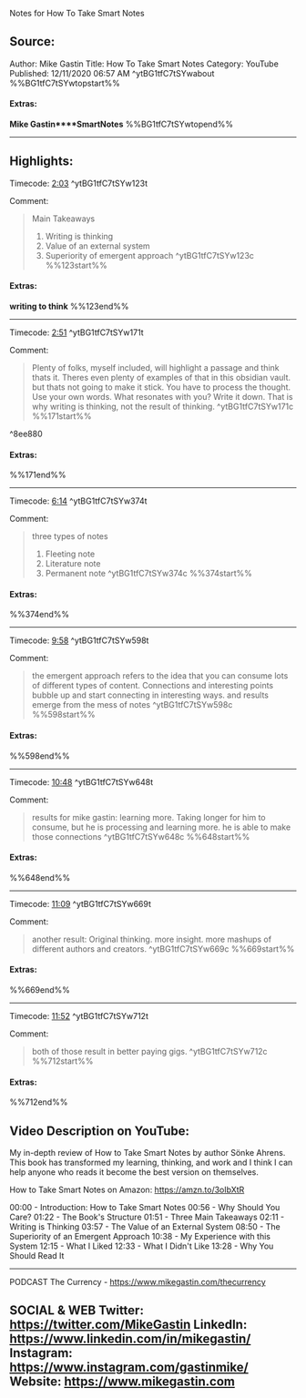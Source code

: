Notes for How To Take Smart Notes

## Source:
Author: Mike Gastin
Title: How To Take Smart Notes
Category: YouTube
Published: 12/11/2020 06:57 AM
 ^ytBG1tfC7tSYwabout
%%BG1tfC7tSYwtopstart%%
#### Extras:
**Mike Gastin****SmartNotes**
%%BG1tfC7tSYwtopend%%

-----
## Highlights:

Timecode: [2:03](https://www.youtube.com/watch?v=BG1tfC7tSYw&t=123) ^ytBG1tfC7tSYw123t

Comment: 
>Main Takeaways
>1. Writing is thinking
>2. Value of an external system
>3. Superiority of emergent approach ^ytBG1tfC7tSYw123c
%%123start%%
#### Extras:
**writing to think**
%%123end%%


-----
Timecode: [2:51](https://www.youtube.com/watch?v=BG1tfC7tSYw&t=171) ^ytBG1tfC7tSYw171t

Comment: 
>Plenty of folks, myself included, will highlight a passage and think thats it. Theres even plenty of examples of that in this obsidian vault. but thats not going to make it stick. You have to process the thought. Use your own words. What resonates with you? Write it down. That is why writing is thinking, not the result of thinking. ^ytBG1tfC7tSYw171c
%%171start%%

^8ee880

#### Extras:

%%171end%%


-----
Timecode: [6:14](https://www.youtube.com/watch?v=BG1tfC7tSYw&t=374) ^ytBG1tfC7tSYw374t

Comment: 
>three types of notes
>1. Fleeting note
>1. Literature note
>1. Permanent note ^ytBG1tfC7tSYw374c
%%374start%%
#### Extras:

%%374end%%


-----
Timecode: [9:58](https://www.youtube.com/watch?v=BG1tfC7tSYw&t=598) ^ytBG1tfC7tSYw598t

Comment: 
>the emergent approach refers to the idea that you can consume lots of different types of content. Connections and interesting points bubble up and start connecting in interesting ways. and results emerge from the mess of notes ^ytBG1tfC7tSYw598c
%%598start%%
#### Extras:

%%598end%%


-----
Timecode: [10:48](https://www.youtube.com/watch?v=BG1tfC7tSYw&t=648) ^ytBG1tfC7tSYw648t

Comment: 
>results for mike gastin: learning more. Taking longer for him to consume, but he is processing and learning more. he is able to make those connections ^ytBG1tfC7tSYw648c
%%648start%%
#### Extras:

%%648end%%


-----
Timecode: [11:09](https://www.youtube.com/watch?v=BG1tfC7tSYw&t=669) ^ytBG1tfC7tSYw669t

Comment: 
>another result: Original thinking. more insight. more mashups of different authors and creators. ^ytBG1tfC7tSYw669c
%%669start%%
#### Extras:

%%669end%%


-----
Timecode: [11:52](https://www.youtube.com/watch?v=BG1tfC7tSYw&t=712) ^ytBG1tfC7tSYw712t

Comment: 
>both of those result in better paying gigs. ^ytBG1tfC7tSYw712c
%%712start%%
#### Extras:

%%712end%%


## Video Description on YouTube:
My in-depth review of How to Take Smart Notes by author Sönke Ahrens. This book has transformed my learning, thinking, and work and I think I can help anyone who reads it become the best version on themselves.

How to Take Smart Notes on Amazon: https://amzn.to/3oIbXtR

00:00 - Introduction: How to Take Smart Notes
00:56 - Why Should You Care?
01:22 - The Book's Structure
01:51 - Three Main Takeaways
02:11 - Writing is Thinking
03:57 - The Value of an External System
08:50 - The Superiority of an Emergent Approach
10:38 - My Experience with this System
12:15 - What I Liked
12:33  - What I Didn't Like
13:28 - Why You Should Read It


------
PODCAST
The Currency - https://www.mikegastin.com/thecurrency

SOCIAL & WEB
Twitter: https://twitter.com/MikeGastin
LinkedIn: https://www.linkedin.com/in/mikegastin/
Instagram: https://www.instagram.com/gastinmike/
Website: https://www.mikegastin.com
------